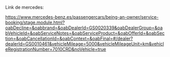 

Link de mercedes:

https://www.mercedes-benz.es/passengercars/being-an-owner/service-booking/stage.module.html?oabDecline=&oabbrand=&oabDealerId=GS0020339&oabDealerGroup=&oabVehicleId=&oabServiceNotes=&oabServiceProduct=&oabOfferId=&oabSection=&oabCancellationId=&oabContext=&oabFinal=#/dealer?dealerId=GS0010461&vehicleMileage=5000&vehicleMileageUnit=km&vehicleRegistrationNumber=7010CRD&noVehicle=true


